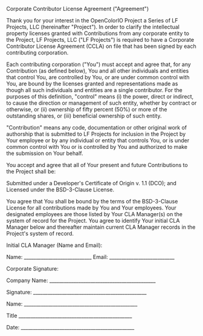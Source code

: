 Corporate Contributor License Agreement ("Agreement")

Thank you for your interest in the OpenColorIO Project a Series of LF
Projects, LLC (hereinafter "Project"). In order to clarify the
intellectual property licenses granted with Contributions from any
corporate entity to the Project, LF Projects, LLC ("LF Projects") is
required to have a Corporate Contributor License Agreement (CCLA) on
file that has been signed by each contributing corporation.

Each contributing corporation ("You") must accept and agree that, for
any Contribution (as defined below), You and all other individuals and
entities that control You, are controlled by You, or are under common
control with You, are bound by the licenses granted and
representations made as though all such individuals and entities are a
single contributor. For the purposes of this definition, "control"
means (i) the power, direct or indirect, to cause the direction or
management of such entity, whether by contract or otherwise, or (ii)
ownership of fifty percent (50%) or more of the outstanding shares, or
(iii) beneficial ownership of such entity.

"Contribution" means any code, documentation or other original work of
authorship that is submitted to LF Projects for inclusion in the
Project by Your employee or by any individual or entity that controls
You, or is under common control with You or is controlled by You and
authorized to make the submission on Your behalf.

You accept and agree that all of Your present and future Contributions
to the Project shall be:

Submitted under a Developer's Certificate of Origin v. 1.1 (DCO); and
Licensed under the BSD-3-Clause License.

You agree that You shall be bound by the terms of the BSD-3-Clause
License for all contributions made by You and Your employees. Your
designated employees are those listed by Your CLA Manager(s) on the
system of record for the Project. You agree to identify Your initial
CLA Manager below and thereafter maintain current CLA Manager records
in the Project's system of record.

Initial CLA Manager (Name and Email):

Name: ____________________________ Email: ___________________________



Corporate Signature:


Company Name: ____________________________________________


Signature: _______________________________________________


Name: _______________________________________________


Title _______________________________________________


Date: _______________________________________________
